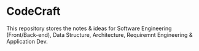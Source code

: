 # CodeCraft
This repository stores the notes &amp; ideas for Software Engineering (Front/Back-end), Data Structure, Architecture, Requiremnt Engineering &amp; Application Dev.
